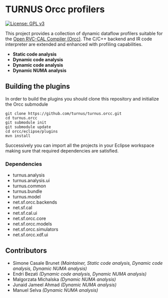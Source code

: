 # TURNUS Orcc profilers
[![License: GPL v3](https://img.shields.io/badge/License-GPL%20v3-blue.svg)](http://www.gnu.org/licenses/gpl-3.0)

This project provides a collection of dynamic dataflow profilers suitable for the [Open RVC-CAL Compiler (Orcc)](https://github.com/orcc). The C/C++ backend and IR code interpreter are extended and enhanced with profiling capabilities.

* **Static code analysis**
* **Dynamic code analysis**
* **Dynamic code analysis**
* **Dynamic NUMA analysis**

## Building the plugins
In order to build the plugins you should clone this repository and initialize the Orcc submodule

```
git clone https://github.com/turnus/turnus.orcc.git
cd turnus.orcc
git submodule init 
git submodule update
cd orcc/eclipse/plugins
mvn install
```
Successively you can import all the projects in your Eclipse workspace making sure that required dependencies are satisfied.

### Dependencies

* turnus.analysis
* turnus.analysis.ui
* turnus.common
* turnus.bundle
* turnus.model
* net.sf.orcc.backends
* net.sf.cal
* net.sf.cal.ui
* net.sf.orcc.core
* net.sf.orcc.models
* net.sf.orcc.simulators
* net.sf.orcc.xdf.ui

## Contributors
* Simone Casale Brunet *(Maintainer, Static code analysis, Dynamic code analysis, Dynamic NUMA analysis)*
* Endri Bezati  *(Dynamic code analysis, Dynamic NUMA analysis)*
* Malgorzata Michalska *(Dynamic NUMA analysis)*
* Junaid Jameel Ahmad *(Dynamic NUMA analysis)*
* Manuel Selva *(Dynamic NUMA analysis)*
